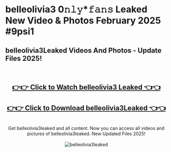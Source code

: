 # belleolivia3 0𝚗𝚕𝚢*𝚏𝚊𝚗𝚜 Leaked New Video & Photos February 2025 #9psi1

<h2>belleolivia3Leaked Videos And Photos - Update Files 2025!</h2>
<br>
<div align="center">
<h2><a href="https://mediaupload.pro?title=belleolivia3&ref=11F" rel="nofollow">👉👉 Click to Watch belleolivia3 Leaked 👈👈</a></h2>
<h2><a href="https://mediaupload.pro?title=belleolivia3&ref=11F" rel="nofollow">👉👉 Click to Download belleolivia3Leaked 👈👈</a></h2>
<br>
Get belleolivia3leaked and all content. Now you can access all videos and pictures of belleolivia3leaked. New Updated Files 2025!
<br>
<br>
<a href="https://mediaupload.pro?title=belleolivia3&ref=11F" rel="nofollow" data-target="animated-image.originalLink"><img src="https://i.ibb.co/Gkj2r4b/banner.png" alt="belleolivia3leaked" style="max-width: 100%; display: inline-block;" data-target="animated-image.originalImage"></a>
</div>
<br>

